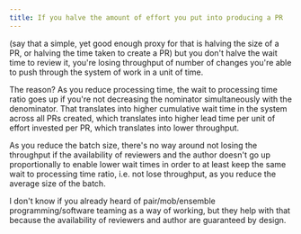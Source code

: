 ```yaml
---
title: If you halve the amount of effort you put into producing a PR
---
```


(say that a simple, yet good enough proxy for that is halving the size of a PR, or halving the time taken to create a PR) but you don't halve the wait time to review it, you're losing throughput of number of changes you're able to push through the system of work in a unit of time.

The reason? As you reduce processing time, the wait to processing time ratio goes up if you're not decreasing the nominator simultaneously with the denominator.
That translates into higher cumulative wait time in the system across all PRs created, which translates into higher lead time per unit of effort invested per PR, which translates into lower throughput.

As you reduce the batch size, there's no way around not losing the throughput if the availability of reviewers and the author doesn't go up proportionally to enable lower wait times in order to at least keep the same wait to processing time ratio, i.e. not lose throughput, as you reduce the average size of the batch.

I don't know if you already heard of pair/mob/ensemble programming/software teaming as a way of working, but they help with that because the availability of reviewers and author are guaranteed by design.

